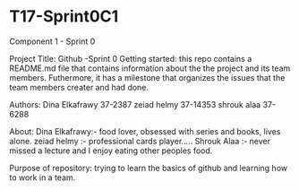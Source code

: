 # T17-Sprint0C1
Component 1 - Sprint 0

Project Title: Github -Sprint 0
Getting started: this repo contains a README.md file that contains information about the the project and its team members. Futhermore, it has a milestone that organizes the issues that the team members creater and had done. 

Authors: Dina Elkafrawy 37-2387
         zeiad helmy 37-14353
         shrouk alaa 37-6288

About: Dina Elkafrawy:- food lover, obsessed with series and books, lives alone.
       zeiad  helmy  :-  professional cards player..... 
       Shrouk Alaa :- never missed a lecture and I enjoy eating other peoples food.

Purpose of repository: trying to learn the basics of github and learning how to work in a team. 



